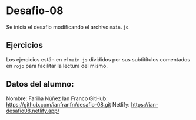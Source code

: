 # Desafio-08

Se inicia el desafio modificando el archivo `main.js`. 

## Ejercicios

Los ejercicios están en el `main.js` divididos por sus subtitítulos comentados en `rojo` para facilitar la lectura del mismo.

## Datos del alumno:

Nombre: Fariña Núñez Ian Franco
GitHub: https://github.com/ianfranfn/desafio-08.git
Netlify: https://ian-desafio08.netlify.app/